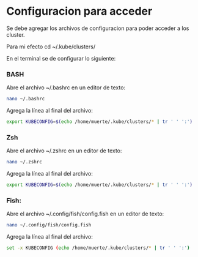 # Configuracion para acceder
Se debe agregar los archivos de configuracion para poder acceder a los cluster.

Para mi efecto cd ~/.kube/clusters/

En el terminal se de configurar lo siguiente:
### BASH
Abre el archivo ~/.bashrc en un editor de texto:
```bash
nano ~/.bashrc
```
Agrega la línea al final del archivo:
```bash
export KUBECONFIG=$(echo /home/muerte/.kube/clusters/* | tr ' ' ':')
```
### Zsh
Abre el archivo ~/.zshrc en un editor de texto:
```bash
nano ~/.zshrc
```
Agrega la línea al final del archivo:
```bash
export KUBECONFIG=$(echo /home/muerte/.kube/clusters/* | tr ' ' ':')
```

### Fish:
Abre el archivo ~/.config/fish/config.fish en un editor de texto:
```bash
nano ~/.config/fish/config.fish
```
Agrega la línea al final del archivo:
```bash
set -x KUBECONFIG (echo /home/muerte/.kube/clusters/* | tr ' ' ':')
```
